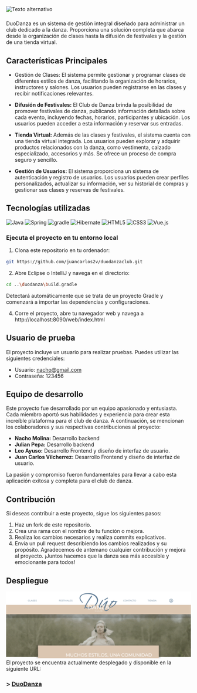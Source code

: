<!-- ![Duo Danza](src/main/resources/static/web/recursos/imagenes/logo_light.png) -->

<img src="src/main/resources/static/web/recursos/imagenes/logo_light.png"     alt="Texto alternativo" align="left" width="300">


#

#

#

DuoDanza es un sistema de gestión integral diseñado para administrar un club dedicado a la danza. Proporciona una solución completa que abarca desde la organización de clases hasta la difusión de festivales y la gestión de una tienda virtual.

## Características Principales

- Gestión de Clases: El sistema permite gestionar y programar clases de diferentes estilos de danza, facilitando la organización de horarios, instructores y salones. Los usuarios pueden registrarse en las clases y recibir notificaciones relevantes.

- **Difusión de Festivales:** El Club de Danza brinda la posibilidad de promover festivales de danza, publicando información detallada sobre cada evento, incluyendo fechas, horarios, participantes y ubicación. Los usuarios pueden acceder a esta información y reservar sus entradas.

- **Tienda Virtual:** Además de las clases y festivales, el sistema cuenta con una tienda virtual integrada. Los usuarios pueden explorar y adquirir productos relacionados con la danza, como vestimenta, calzado especializado, accesorios y más. Se ofrece un proceso de compra seguro y sencillo.

- **Gestión de Usuarios:** El sistema proporciona un sistema de autenticación y registro de usuarios. Los usuarios pueden crear perfiles personalizados, actualizar su información, ver su historial de compras y gestionar sus clases y reservas de festivales.

## Tecnologías utilizadas

![Java](https://img.shields.io/badge/java-%23ED8B00.svg?style=for-the-badge&logo=openjdk&logoColor=white)
![Spring](https://img.shields.io/badge/Spring-6DB33F?style=for-the-badge&logo=spring&logoColor=white)
![gradle](https://img.shields.io/badge/gradle-02303A?style=for-the-badge&logo=gradle&logoColor=white)
![Hibernate](https://img.shields.io/badge/Hibernate-59666C?style=for-the-badge&logo=Hibernate&logoColor=white)
![HTML5](https://img.shields.io/badge/HTML5-E34F26?style=for-the-badge&logo=html5&logoColor=white)
![CSS3](https://img.shields.io/badge/CSS3-1572B6?style=for-the-badge&logo=css3&logoColor=white)
![Vue.js](https://img.shields.io/badge/Vue.js-35495E?style=for-the-badge&logo=vuedotjs&logoColor=4FC08D)

### Ejecuta el proyecto en tu entorno local

1. Clona este repositorio en tu ordenador:

```sh
git https://github.com/juancarlos2v/duodanzaclub.git
```

2. Abre Eclipse o IntelliJ y navega en el directorio:

```sh
cd ..\duodanza\build.gradle
```

Detectará automáticamente que se trata de un proyecto Gradle y comenzará a importar las dependencias y configuraciones.

4. Corre el proyecto, abre tu navegador web y navega a http://localhost:8090/web/index.html

## Usuario de prueba

El proyecto incluye un usuario para realizar pruebas. Puedes utilizar las siguientes credenciales:

- Usuario: nacho@gmail.com
- Contraseña: 123456

## Equipo de desarrollo

Este proyecto fue desarrollado por un equipo apasionado y entusiasta. Cada miembro aportó sus habilidades y experiencia para crear esta increíble plataforma para el club de danza. A continuación, se mencionan los colaboradores y sus respectivas contribuciones al proyecto:

- **Nacho Molina:** Desarrollo backend
- **Julian Pepa:** Desarrollo backend
- **Leo Ayuso:** Desarrollo Frontend y diseño de interfaz de usuario.
- **Juan Carlos Vilcherrez:** Desarrollo Frontend y diseño de interfaz de usuario.

La pasión y compromiso fueron fundamentales para llevar a cabo esta aplicación exitosa y completa para el club de danza.

## Contribución

Si deseas contribuir a este proyecto, sigue los siguientes pasos:

1. Haz un fork de este repositorio.
2. Crea una rama con el nombre de tu función o mejora.
3. Realiza los cambios necesarios y realiza commits explicativos.
4. Envía un pull request describiendo los cambios realizados y su propósito.
   Agradecemos de antemano cualquier contribución y mejora al proyecto. ¡Juntos hacemos que la danza sea más accesible y emocionante para todos!

## Despliegue

![Preview DuoDanza](src/main/resources/static/web/recursos/imagenes/preview.png)
El proyecto se encuentra actualmente desplegado y disponible en la siguiente URL:

### > [DuoDanza ](https://duodanzaclub.up.railway.app/web/index.html)
